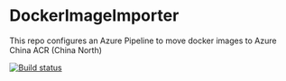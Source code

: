 # DockerImageImporter

This repo configures an Azure Pipeline to move docker images to Azure China ACR (China North)

[![Build status](https://dev.azure.com/leansoftx/tools/_apis/build/status/DockerImageImporter-CI)](https://dev.azure.com/leansoftx/tools/_build/latest?definitionId=14)